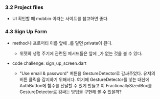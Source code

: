 ### 3.2 Project files
- UI 확인할 때 mobbin 이라는 사이트를 참고하면 좋다.


### 4.3 Sign Up Form
- method나 프로퍼티 이름 앞에 _를 달면 private이 된다.
    - 위젯의 생명 주기에 관련된 메서드들은 앞에 _가 없는 것을 볼 수 있다.

- code challenge: sign_up_screen.dart
    - "Use email & password" 버튼을 GestureDetector로 감싸주었다. 유저의 버튼 클릭을 감지하기 위해서다. 여기에 GestureDetector를 넣는 대신에 AuthButton에 함수를 전달할 수 있게 만들고 이 FractionallySizedBox를 GestureDetector로 감싸는 방법을 구현해 볼 수 있을까?